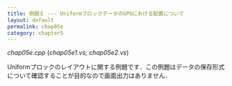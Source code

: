 ```yaml
---
title: 例題Ｅ --- UniformブロックデータのGPUにおける配置について
layout: default
permalink: chap05e
category: chapter5
---
```


*chap05e.cpp* (*chap05e1.vs*; *chap05e2.vs*)

Uniformブロックのレイアウトに関する例題です．この例題はデータの保存形式について確認することが目的なので画面出力はありません．
